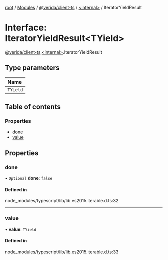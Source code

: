[root](../README.md) / [Modules](../modules.md) / [@verida/client-ts](../modules/verida_client_ts.md) / [<internal\>](../modules/verida_client_ts._internal_.md) / IteratorYieldResult

# Interface: IteratorYieldResult<TYield\>

[@verida/client-ts](../modules/verida_client_ts.md).[<internal\>](../modules/verida_client_ts._internal_.md).IteratorYieldResult

## Type parameters

| Name |
| :------ |
| `TYield` |

## Table of contents

### Properties

- [done](verida_client_ts._internal_.IteratorYieldResult.md#done)
- [value](verida_client_ts._internal_.IteratorYieldResult.md#value)

## Properties

### done

• `Optional` **done**: ``false``

#### Defined in

node_modules/typescript/lib/lib.es2015.iterable.d.ts:32

___

### value

• **value**: `TYield`

#### Defined in

node_modules/typescript/lib/lib.es2015.iterable.d.ts:33
